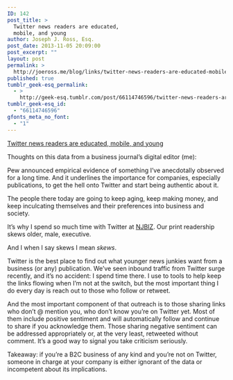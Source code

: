 ```yaml
---
ID: 142
post_title: >
  Twitter news readers are educated,
  mobile, and young
author: Joseph J. Ross, Esq.
post_date: 2013-11-05 20:09:00
post_excerpt: ""
layout: post
permalink: >
  http://joeross.me/blog/links/twitter-news-readers-are-educated-mobile-and/
published: true
tumblr_geek-esq_permalink:
  - >
    http://geek-esq.tumblr.com/post/66114746596/twitter-news-readers-are-educated-mobile-and
tumblr_geek-esq_id:
  - "66114746596"
gfonts_meta_no_font:
  - "1"
---
```

<a href='http://www.journalism.org/2013/11/04/twitter-news-consumers-young-mobile-and-educated/'>Twitter news readers are educated, mobile, and young</a><div class="link_description"><p>Thoughts on this data from a business journal&#8217;s digital editor (me):</p>

<p>Pew announced empirical evidence of something I&#8217;ve anecdotally observed for a long time. And it underlines the importance for companies, especially publications, to get the hell onto Twitter and start being authentic about it.</p>

<p><!-- more --></p>

<p><span>The people there today are going to keep aging, keep making money, and keep inculcating themselves and their preferences into business and society.</span></p>

<p>It&#8217;s why I spend so much time with Twitter at <a href="http://twitter.com/njbiz" title="NJBIZ on Twitter" target="_blank">NJBIZ</a>. Our print readership skews older, male, executive.</p>

<p>And I when I say skews I mean <em>skews</em>.</p>

<p>Twitter is the best place to find out what younger news junkies want from a business (or any) publication. We&#8217;ve seen inbound traffic from Twitter surge recently, and it&#8217;s no accident: I spend time there. I use to tools to help keep the links flowing when I&#8217;m not at the switch, but the most important thing I do every day is reach out to those who follow or retweet.</p>

<p>And the most important component of that outreach is to those sharing links who don&#8217;t @ mention you, who don&#8217;t know you&#8217;re on Twitter yet. Most of them include positive sentiment and will automatically follow and continue to share if you acknowledge them. Those sharing negative sentiment can be addressed appropriately or, at the very least, retweeted without comment. It&#8217;s a good way to signal you take criticism seriously.</p>

<p>Takeaway: if you&#8217;re a B2C business of any kind and you&#8217;re not on Twitter, someone in charge at your company is either ignorant of the data or incompetent about its implications.</p></div>